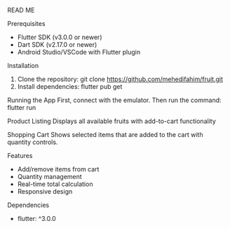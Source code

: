 READ ME

Prerequisites
- Flutter SDK (v3.0.0 or newer)
- Dart SDK (v2.17.0 or newer)
- Android Studio/VSCode with Flutter plugin

Installation
1. Clone the repository: git clone https://github.com/mehedifahim/fruit.git
2. Install dependencies: flutter pub get

Running the App
First, connect with the emulator. Then run the command: flutter run

Product Listing
Displays all available fruits with add-to-cart functionality

Shopping Cart
Shows selected items that are added to the cart with quantity controls.

Features
- Add/remove items from cart
- Quantity management
- Real-time total calculation
- Responsive design

Dependencies
- flutter: ^3.0.0

